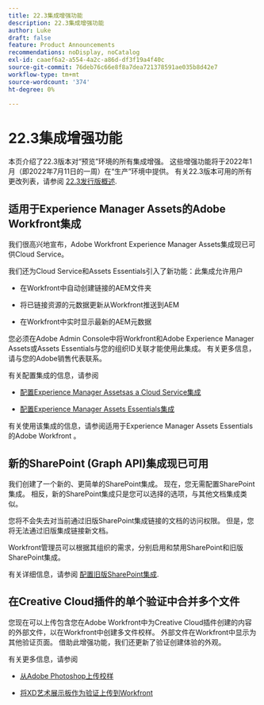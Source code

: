 ```yaml
---
title: 22.3集成增强功能
description: 22.3集成增强功能
author: Luke
draft: false
feature: Product Announcements
recommendations: noDisplay, noCatalog
exl-id: caaef6a2-a554-4a2c-a86d-df3f19a4f40c
source-git-commit: 76deb76c66e8f8a7dea721378591ae035b8d42e7
workflow-type: tm+mt
source-wordcount: '374'
ht-degree: 0%

---
```


# 22.3集成增强功能

本页介绍了22.3版本对“预览”环境的所有集成增强。 这些增强功能将于2022年1月（即2022年7月11日的一周）在“生产”环境中提供。 有关22.3版本可用的所有更改列表，请参阅 [22.3发行版概述](/help/quicksilver/product-announcements/product-releases/22.3-release-activity/22-3-release-overview.md).

## 适用于Experience Manager Assets的Adobe Workfront集成

我们很高兴地宣布，Adobe Workfront Experience Manager Assets集成现已可供Cloud Service。

我们还为Cloud Service和Assets Essentials引入了新功能：此集成允许用户

* 在Workfront中自动创建链接的AEM文件夹

* 将已链接资源的元数据更新从Workfront推送到AEM

* 在Workfront中实时显示最新的AEM元数据


您必须在Adobe Admin Console中将Workfront和Adobe Experience Manager Assets或Assets Essentials与您的组织ID关联才能使用此集成。 有关更多信息，请与您的Adobe销售代表联系。

有关配置集成的信息，请参阅

* [配置Experience Manager Assetsas a Cloud Service集成](/help/quicksilver/administration-and-setup/configure-integrations/configure-aacs-integration.md)

* [配置Experience Manager Assets Essentials集成](/help/quicksilver/documents/adobe-workfront-for-experience-manager-assets-essentials/setup-asset-essentials.md)


有关使用该集成的信息，请参阅适用于Experience Manager Assets Essentials的Adobe Workfront 。

## 新的SharePoint (Graph API)集成现已可用

我们创建了一个新的、更简单的SharePoint集成。 现在，您无需配置SharePoint集成。 相反，新的SharePoint集成只是您可以选择的选项，与其他文档集成类似。

您将不会失去对当前通过旧版SharePoint集成链接的文档的访问权限。 但是，您将无法通过旧版集成链接新文档。

Workfront管理员可以根据其组织的需求，分别启用和禁用SharePoint和旧版SharePoint集成。

有关详细信息，请参阅 [配置旧版SharePoint集成](/help/quicksilver/administration-and-setup/configure-integrations/configure-sharepoint-integration.md).

## 在Creative Cloud插件的单个验证中合并多个文件

您现在可以上传包含您在Adobe Workfront中为Creative Cloud插件创建的内容的外部文件，以在Workfront中创建多文件校样。 外部文件在Workfront中显示为其他验证页面。 借助此增强功能，我们还更新了验证创建体验的外观。

有关更多信息，请参阅

* [从Adobe Photoshop上传校样](/help/quicksilver/workfront-integrations-and-apps/adobe-workfront-for-creative-cloud/wf-cc-proofs-ps.md)

* [将XD艺术展示板作为验证上传到Workfront](/help/quicksilver/workfront-integrations-and-apps/adobe-workfront-for-creative-cloud/wf-adobe-xd-proofs.md)
